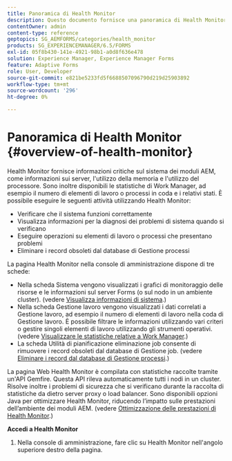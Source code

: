 ```yaml
---
title: Panoramica di Health Monitor
description: Questo documento fornisce una panoramica di Health Monitor e informazioni dettagliate su come accedervi.
contentOwner: admin
content-type: reference
geptopics: SG_AEMFORMS/categories/health_monitor
products: SG_EXPERIENCEMANAGER/6.5/FORMS
exl-id: 05f8b430-141e-4921-98b1-a0d8f636e478
solution: Experience Manager, Experience Manager Forms
feature: Adaptive Forms
role: User, Developer
source-git-commit: e821be5233fd5f6688507096790d219d25903892
workflow-type: tm+mt
source-wordcount: '296'
ht-degree: 0%

---
```


# Panoramica di Health Monitor {#overview-of-health-monitor}

Health Monitor fornisce informazioni critiche sul sistema dei moduli AEM, come informazioni sui server, l&#39;utilizzo della memoria e l&#39;utilizzo del processore. Sono inoltre disponibili le statistiche di Work Manager, ad esempio il numero di elementi di lavoro o processi in coda e i relativi stati. È possibile eseguire le seguenti attività utilizzando Health Monitor:

* Verificare che il sistema funzioni correttamente
* Visualizza informazioni per la diagnosi dei problemi di sistema quando si verificano
* Eseguire operazioni su elementi di lavoro o processi che presentano problemi
* Eliminare i record obsoleti dal database di Gestione processi

La pagina Health Monitor nella console di amministrazione dispone di tre schede:

* Nella scheda Sistema vengono visualizzati i grafici di monitoraggio delle risorse e le informazioni sul server Forms (o sul nodo in un ambiente cluster). (vedere [Visualizza informazioni di sistema](/help/forms/using/admin-help/view-system-information.md#view-system-information).)
* Nella scheda Gestione lavoro vengono visualizzati i dati correlati a Gestione lavoro, ad esempio il numero di elementi di lavoro nella coda di Gestione lavoro. È possibile filtrare le informazioni utilizzando vari criteri o gestire singoli elementi di lavoro utilizzando gli strumenti operativi. (vedere [Visualizzare le statistiche relative a Work Manager](/help/forms/using/admin-help/view-statistics-related-manager.md#view-statistics-related-to-work-manager).)
* La scheda Utilità di pianificazione eliminazione job consente di rimuovere i record obsoleti dal database di Gestione job. (vedere [Eliminare i record dal database di Gestione processi](/help/forms/using/admin-help/purge-records-job-manager-database.md#purge-records-from-the-job-manager-database).)

La pagina Web Health Monitor è compilata con statistiche raccolte tramite un&#39;API Gemfire. Questa API rileva automaticamente tutti i nodi in un cluster. Risolve inoltre i problemi di sicurezza che si verificano durante la raccolta di statistiche da dietro server proxy o load balancer. Sono disponibili opzioni Java per ottimizzare Health Monitor, riducendo l’impatto sulle prestazioni dell’ambiente dei moduli AEM. (vedere [Ottimizzazione delle prestazioni di Health Monitor](/help/forms/using/admin-help/fine-tuning-health-monitor-performance.md#fine-tuning-health-monitor-performance).)

**Accedi a Health Monitor**

1. Nella console di amministrazione, fare clic su Health Monitor nell&#39;angolo superiore destro della pagina.
